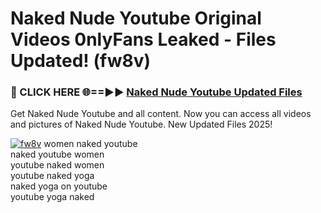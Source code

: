 # Naked Nude Youtube Original Videos 0nlyFans Leaked - Files Updated! (fw8v)

<h3>🔴 CLICK HERE 🌐==►► <a href="https://tinyurl.com/up5wt9bj" rel="nofollow">Naked Nude Youtube Updated Files</a></h3>

Get Naked Nude Youtube and all content. Now you can access all videos and pictures of Naked Nude Youtube. New Updated Files 2025!

[![fw8v](https://i.imgur.com/ABiUzMV.gif)](https://tinyurl.com/up5wt9bj)
women naked youtube<br>
naked youtube women<br>
youtube naked women<br>
youtube naked yoga<br>
naked yoga on youtube<br>
youtube yoga naked